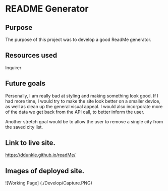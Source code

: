 # README Generator

## Purpose
The purpose of this project was to develop a good ReadMe generator.  

## Resources used
Inquirer

## Future goals
Personally, I am really bad at styling and making something look good. If I had more time, I would try to make the site look better on a smaller device, as well as clean up the general visual appeal. I would also incorporate more of the data we get back from the API call, to better inform the user. 

Another stretch goal would be to allow the user to remove a single city from the saved city list. 

## Link to live site.
https://ddunkle.github.io/readMe/

## Images of deployed site.

![Working Page] (./Develop/Capture.PNG)